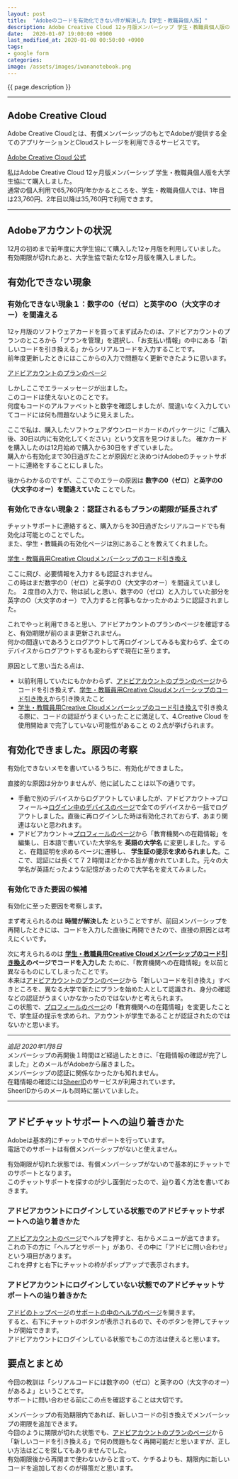 ```yaml
---
layout: post
title:  "Adobeのコードを有効化できない件が解決した【学生・教職員個人版】"
description: Adobe Creative Cloud 12ヶ月版メンバーシップ 学生・教職員個人版のソフトウェアダウンロードカードを購入し、コードを有効化しようとしたができなかったが解決できた。Adobeのサポートへの連絡方法も含めてメモ。
date:   2020-01-07 19:00:00 +0900
last_modified_at: 2020-01-08 00:50:00 +0900
tags:
- google form
categories:
image: /assets/images/iwananotebook.png
---
```


{{ page.description }}

---

## Adobe Creative Cloud

Adobe Creative Cloudとは、有償メンバーシップのもとでAdobeが提供する全てのアプリケーションとCloudストレージを利用できるサービスです。

[Adobe Creative Cloud 公式](https://www.adobe.com/jp/creativecloud.html)

私はAdobe Creative Cloud 12ヶ月版メンバーシップ 学生・教職員個人版を大学生協にて購入しました。  
通常の個人利用で65,760円/年かかるところを、学生・教職員個人では、1年目は23,760円、2年目以降は35,760円で利用できます。  

---

## Adobeアカウントの状況

12月の初めまで前年度に大学生協にて購入した12ヶ月版を利用していました。  
有効期限が切れたあと、大学生協で新たな12ヶ月版を購入しました。  

## 有効化できない現象

### 有効化できない現象１：数字の0（ゼロ）と英字のO（大文字のオー）を間違える

12ヶ月版のソフトウェアカードを買ってまず試みたのは、アドビアカウントのプランのところから「プランを管理」を選択し、「お支払い情報」の中にある「新しいコードを引き換える」からシリアルコードを入力することです。  
前年度更新したときにはここからの入力で問題なく更新できたように思います。  

[アドビアカウントのプランのページ](https://account.adobe.com/plans)

しかしここでエラーメッセージが出ました。  
このコードは使えないとのことです。  
何度もコードのアルファベットと数字を確認しましたが、間違いなく入力していてコードには何も問題ないように見えました。  

ここで私は、購入したソフトウェアダウンロードカードのパッケージに「ご購入後、30日以内に有効化してください」という文言を見つけました。
確かカードを購入したのは12月始めで購入から30日をすぎていました。  
購入から有効化まで30日過ぎたことが原因だと決めつけAdobeのチャットサポートに連絡をすることにしました。

後からわかるのですが、ここでのエラーの原因は **数字の0（ゼロ）と英字のO（大文字のオー）を間違えていた** ことでした。

### 有効化できない現象２：認証されるもプランの期限が延長されず

チャットサポートに連絡すると、購入からを30日過ぎたシリアルコードでも有効化は可能とのことでした。  
また、学生・教職員の有効化ページは別にあることを教えてくれました。  

[学生・教職員用Creative Cloudメンバーシップのコード引き換え](https://redeem.adobe.com/educard)

ここに飛び、必要情報を入力するも認証されません。  
この時はまだ数字の0（ゼロ）と英字のO（大文字のオー）を間違えていました。
２度目の入力で、物は試しと思い、数字の0（ゼロ）と入力していた部分を英字のO（大文字のオー）で入力すると何事もなかったかのように認証されました。

これでやっと利用できると思い、アドビアカウントのプランのページを確認すると、有効期限が前のまま更新されません。  
何かの間違いであろうとログアウトして再ログインしてみるも変わらず、全てのデバイスからログアウトするも変わらずで現在に至ります。

原因として思い当たる点は、
- 以前利用していたにもかかわらず、[アドビアカウントのプランのページ](https://account.adobe.com/plans)からコードを引き換えず、[学生・教職員用Creative Cloudメンバーシップのコード引き換え](https://redeem.adobe.com/educard)から引き換えたこと
- [学生・教職員用Creative Cloudメンバーシップのコード引き換え](https://redeem.adobe.com/educard)で引き換える際に、コードの認証がうまくいったことに満足して、4.Creative Cloud を使用開始まで完了していない可能性があること
の２点が挙げられます。

## 有効化できました。原因の考察

有効化できないメモを書いているうちに、有効化ができました。  

直接的な原因は分かりませんが、他に試したことは以下の通りです。
- 手動で別のデバイスからログアウトしていましたが、アドビアカウト→プロフィール→[ログイン中のデバイスのページ](https://account.adobe.com/sessions)で全てのデバイスから一括でログアウトしました。直後に再ログインした時は有効化されておらず、あまり関連はないと思われます。
- アドビアカウント→[プロフィールのページ](https://account.adobe.com/profile)から「教育機関への在籍情報」を編集し、日本語で書いていた大学名を **英語の大学名** に変更しました。すると、在籍証明を求めるページに遷移し、 **学生証の提示を求められました**。ここで、認証には長くて７２時間ほどかかる旨が書かれていました。元々の大学名が英語だったような記憶があったので大学名を変えてみました。

### 有効化できた要因の候補

有効化に至った要因を考察します。  

まず考えられるのは **時間が解決した** ということですが、前回メンバーシップを再開したときには、コードを入力した直後に再開できたので、直接の原因とは考えにくいです。  

次に考えられるのは **[学生・教職員用Creative Cloudメンバーシップのコード引き換え](https://redeem.adobe.com/educard)のページでコードを入力した** ために、「教育機関への在籍情報」を以前と異なるものにしてしまったことです。  
本来は[アドビアカウントのプランのページ](https://account.adobe.com/plans)から「新しいコードを引き換え」すべきところを、異なる大学で新たにプランを始めた人として認識され、身分の確認などの認証がうまくいかなかったのではないかと考えられます。  
この状態で、[プロフィールのページ](https://account.adobe.com/profile)の「教育機関への在籍情報」を変更したことで、学生証の提示を求められ、アカウントが学生であることが認証されたのではないかと思います。

---

*追記 2020年1月8日*  
メンバーシップの再開後１時間ほど経過したときに、「在籍情報の確認が完了しました」とのメールがAdobeから届きました。  
メンバーシップの認証に関係なかったかも知れません。  
在籍情報の確認には[SheerID](https://www.sheerid.com/)のサービスが利用されています。  
SheerIDからのメールも同時に届いていました。

---

## アドビチャットサポートへの辿り着きかた

Adobeは基本的にチャットでのサポートを行っています。  
電話でのサポートは有償メンバーシップがないと使えません。

有効期限が切れた状態では、有償メンバーシップがないので基本的にチャットでのサポートとなります。  
このチャットサポートを探すのが少し面倒だったので、辿り着く方法を書いておきます。

### アドビアカウントにログインしている状態でのアドビチャットサポートへの辿り着きかた

[アドビアカウントのページ](https://account.adobe.com/)でヘルプを押すと、右からメニューが出てきます。  
これの下の方に「ヘルプとサポート」があり、その中に「アドビに問い合わせ」という項目があります。  
これを押すと右下にチャットの枠がポップアップで表示されます。

### アドビアカウントにログインしていない状態でのアドビチャットサポートへの辿り着きかた

[アドビのトップページ](https://www.adobe.com/jp/)の[サポートの中のヘルプのページ](https://helpx.adobe.com/jp/support.html)を開きます。  
すると、右下にチャットのボタンが表示されるので、そのボタンを押してチャットが開始できます。  
アドビアカウントにログインしている状態でもこの方法は使えると思います。

## 要点とまとめ

今回の教訓は「シリアルコードには数字の0（ゼロ）と英字のO（大文字のオー）があるよ」ということです。  
サポートに問い合わせる前にこの点を確認することは大切です。

メンバーシップの有効期限内であれば、新しいコードの引き換えでメンバーシップの期限を追加できます。  
今回のように期限が切れた状態でも、[アドビアカウントのプランのページ](https://account.adobe.com/plans)から「新しいコードを引き換える」で何の問題もなく再開可能だと思いますが、正しい方法はどこを探してもありませんでした。  
有効期限後から再開まで使わないからと言って、ケチるよりも、期限内に新しいコードを追加しておくのが得策だと思います。
